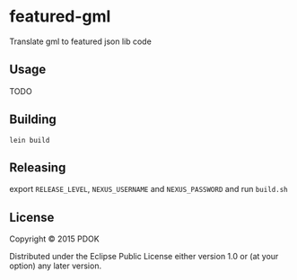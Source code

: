# featured-gml

Translate gml to featured json lib code

## Usage

TODO

## Building
```lein build```

## Releasing
export ```RELEASE_LEVEL```, ```NEXUS_USERNAME``` and ```NEXUS_PASSWORD``` and run ```build.sh```

## License

Copyright © 2015 PDOK

Distributed under the Eclipse Public License either version 1.0 or (at
your option) any later version.
